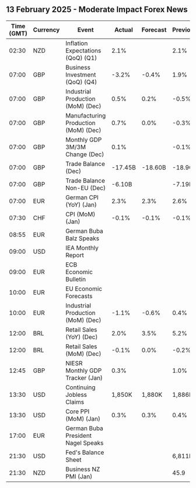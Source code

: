 ## 13 February 2025 - Moderate Impact Forex News

| Time (GMT) | Currency | Event | Actual | Forecast | Previous |
|------|----------|-------|--------|----------|----------|
| 02:30 | NZD | Inflation Expectations (QoQ) (Q1) | 2.1% |  | 2.1% |
| 07:00 | GBP | Business Investment (QoQ) (Q4) | -3.2% | -0.4% | 1.9% |
| 07:00 | GBP | Industrial Production (MoM) (Dec) | 0.5% | 0.2% | -0.5% |
| 07:00 | GBP | Manufacturing Production (MoM) (Dec) | 0.7% | 0.0% | -0.3% |
| 07:00 | GBP | Monthly GDP 3M/3M Change (Dec) | 0.1% |  | -0.1% |
| 07:00 | GBP | Trade Balance (Dec) | -17.45B | -18.60B | -18.90B |
| 07:00 | GBP | Trade Balance Non-EU (Dec) | -6.10B |  | -7.19B |
| 07:00 | EUR | German CPI (YoY) (Jan) | 2.3% | 2.3% | 2.6% |
| 07:30 | CHF | CPI (MoM) (Jan) | -0.1% | -0.1% | -0.1% |
| 08:55 | EUR | German Buba Balz Speaks |  |  |  |
| 09:00 | USD | IEA Monthly Report |  |  |  |
| 09:00 | EUR | ECB Economic Bulletin |  |  |  |
| 10:00 | EUR | EU Economic Forecasts |  |  |  |
| 10:00 | EUR | Industrial Production (MoM) (Dec) | -1.1% | -0.6% | 0.4% |
| 12:00 | BRL | Retail Sales (YoY) (Dec) | 2.0% | 3.5% | 5.2% |
| 12:00 | BRL | Retail Sales (MoM) (Dec) | -0.1% | 0.0% | -0.2% |
| 12:45 | GBP | NIESR Monthly GDP Tracker (Jan) | 0.3% |  | 1.0% |
| 13:30 | USD | Continuing Jobless Claims | 1,850K | 1,880K | 1,886K |
| 13:30 | USD | Core PPI (MoM) (Jan) | 0.3% | 0.3% | 0.4% |
| 17:00 | EUR | German Buba President Nagel Speaks |  |  |  |
| 21:30 | USD | Fed's Balance Sheet |  |  | 6,811B |
| 21:30 | NZD | Business NZ PMI (Jan) |  |  | 45.9 |
